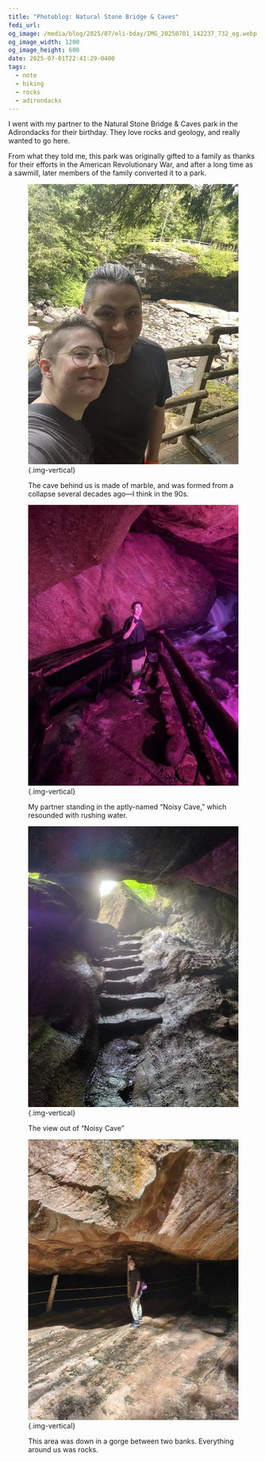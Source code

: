 ```yaml
---
title: "Photoblog: Natural Stone Bridge & Caves"
fedi_url: 
og_image: /media/blog/2025/07/eli-bday/IMG_20250701_142237_732_og.webp
og_image_width: 1200 
og_image_height: 600 
date: 2025-07-01T22:41:29-0400
tags:
  - note
  - hiking
  - rocks
  - adirondacks
---
```


<link rel="stylesheet" type="text/css" href="/styles/notes-photos.css">

I went with my partner to the Natural Stone Bridge & Caves park in the Adirondacks for their birthday. They love rocks and geology, and really wanted to go here.

From what they told me, this park was originally gifted to a family as thanks for their efforts in the American Revolutionary War, and after a long time as a sawmill, later members of the family converted it to a park.

<figure>

![My partner and me, with a walkway handrail and a marble cave entrance visible in the background](/media/blog/2025/07/eli-bday/IMG_2509.webp){.img-vertical}

<figcaption>The cave behind us is made of marble, and was formed from a collapse several decades ago—I think in the 90s.</figcaption>
</figure>

<figure>

![A person in a black T-shirt, sweats, and glasses (my partner) making a “rock-n-roll” hand gesture and sticking out their tongue](/media/blog/2025/07/eli-bday/IMG_20250701_134137_818.webp){.img-vertical}

<figcaption>My partner standing in the aptly-named “Noisy Cave,” which resounded with rushing water.</figcaption>
</figure>

<figure>

![The view out of a rocky cave, with stair steps cut into the ascent and sunlight peeking through the entrance](/media/blog/2025/07/eli-bday/IMG_20250701_134225_296.webp){.img-vertical}

<figcaption>The view out of “Noisy Cave”</figcaption>
</figure>

<figure>

![My partner standing on a flat, rocky surface under a brown and tan striped rock overhang](/media/blog/2025/07/eli-bday/IMG_20250701_142237_732.webp){.img-vertical}

<figcaption>This area was down in a gorge between two banks. Everything around us was rocks.</figcaption>
</figure>
